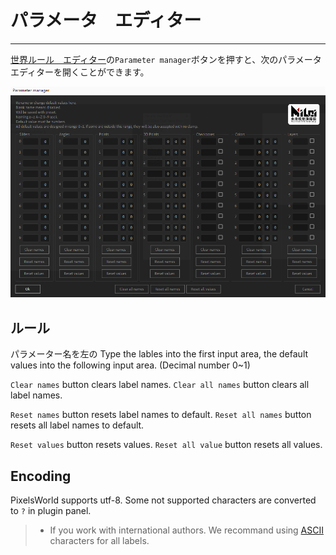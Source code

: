 # パラメータ　エディター
-------

[世界ルール　エディター](ScriptWindow.md)の`Parameter manager`ボタンを押すと、次のパラメータ　エディターを開くことができます。

![Parameter manager](PM_Review.png)


## ルール

パラメーター名を左の
Type the lables into the first input area, the default values into the following input area. (Decimal number 0~1)


`Clear names` button clears label names.
`Clear all names` button clears all label names. 

`Reset names` button resets label names to default.
`Reset all names` button resets all label names to default.

`Reset values` button resets values.
`Reset all value` button resets all values. 

## Encoding

PixelsWorld supports utf-8. Some not supported characters are converted to `?` in plugin panel. 

> - If you work with international authors. We recommand using <span style="color:rgb(255,0,0)">[ASCII](https://zh.wikipedia.org/wiki/ASCII)</span> characters for all labels. 


<br>
<br>
<br>
<br>
<br>
<br>